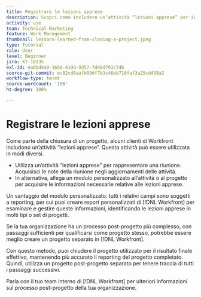 ```yaml
---
title: Registrare le lezioni apprese
description: Scopri come includere un’attività “lezioni apprese” per identificare cosa è andato bene e cosa può essere migliorato la prossima volta.
activity: use
team: Technical Marketing
feature: Work Management
thumbnail: lessons-learned-from-closing-a-project.jpeg
type: Tutorial
role: User
level: Beginner
jira: KT-10135
exl-id: ea0bd4a9-1656-419d-9357-7d48d791c74b
source-git-commit: ec82cd0aafb89df7b3c46eb716faf3a25cd438a2
workflow-type: tm+mt
source-wordcount: '196'
ht-degree: 100%

---
```


# Registrare le lezioni apprese

Come parte della chiusura di un progetto, alcuni clienti di Workfront includono un’attività “lezioni apprese”. Questa attività può essere utilizzata in modi diversi.

* Utilizza un’attività “lezioni apprese” per rappresentare una riunione. Acquisisci le note della riunione negli aggiornamenti delle attività.
* In alternativa, allega un modulo personalizzato all’attività o al progetto per acquisire le informazioni necessarie relative alle lezioni apprese.

Un vantaggio del modulo personalizzato: tutti i relativi campi sono soggetti a reporting, per cui puoi creare report personalizzati di [!DNL Workfront] per esaminare e gestire queste informazioni, identificando le lezioni apprese in molti tipi o set di progetti.

Se la tua organizzazione ha un processo post-progetto più complesso, con passaggi sufficienti per qualificarsi come progetto stesso, potrebbe essere meglio creare un progetto separato in [!DNL Workfront].

Con questo metodo, puoi chiudere il progetto utilizzato per il risultato finale effettivo, mantenendo più accurato il reporting del progetto completato. Quindi, utilizza un progetto post-progetto separato per tenere traccia di tutti i passaggi successivi.

Parla con il tuo team interno di [!DNL Workfront] per ulteriori informazioni sul processo post-progetto della tua organizzazione.
